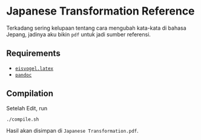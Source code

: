 # Japanese Transformation Reference

Terkadang sering kelupaan tentang cara mengubah kata-kata di bahasa Jepang, jadinya aku bikin `pdf` untuk jadi sumber referensi.

## Requirements

 - [`eisvogel.latex`](https://github.com/Wandmalfarbe/pandoc-latex-template)
 - [`pandoc`](https://pandoc.org/)

## Compilation

Setelah Edit, run

```bash
./compile.sh
```

Hasil akan disimpan di `Japanese Transformation.pdf`.